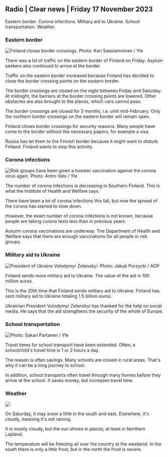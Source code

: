 ## Radio \| Clear news \| Friday 17 November 2023

Eastern border. Corona infections. Military aid to Ukraine. School transportation. Weather.

### Eastern border

![Finland closes border crossings. Photo: Kari Saastamoinen / Yle](https://images.cdn.yle.fi/image/upload/c_crop,h_2908,w_5178,x_0,y_0/ar_1.7777777777777777,c_fill,g_faces,h_675,w_1200/dpr_1.0/q_auto:eco/f_auto/fl_lossy/v1699908616/39-1200025655285565477b)

There was a lot of traffic on the eastern border of Finland on Friday. Asylum seekers also continued to arrive at the border.

Traffic on the eastern border increased because Finland has decided to close the border crossing points on the eastern border.

The border crossings are closed on the night between Friday and Saturday. At midnight, the barriers at the border crossing points are lowered. Other obstacles are also brought to the places, which cars cannot pass.

The border crossings are closed for 3 months, i.e. until mid-February. Only the northern border crossings on the eastern border will remain open.

Finland closes border crossings for security reasons. Many people have come to the border without the necessary papers, for example a visa.

Russia has let them to the Finnish border because it might want to disturb Finland. Finland wants to stop this activity.

### Corona infections

![Risk groups have been given a booster vaccination against the corona virus again. Photo: Antro Valo / Yle](https://images.cdn.yle.fi/image/upload/c_crop,h_3247,w_5773,x_0,y_601/ar_1.7777777777777777,c_fill,g_faces,h_675,w_1200/dpr_1.0/q_auto:eco/f_auto/fl_lossy/v1699867130/39-11997076551e51acfff3)

The number of corona infections is decreasing in Southern Finland. This is what the Institute of Health and Welfare says.

There have been a lot of corona infections this fall, but now the spread of the corona has started to slow down.

However, the exact number of corona infections is not known, because people are taking corona tests less than in previous years.

Autumn corona vaccinations are underway. The Department of Health and Welfare says that there are enough vaccinations for all people in risk groups.

### Military aid to Ukraine

![President of Ukraine Volodymyr Zelenskyi. Photo: Jakub Porzycki / AOP](https://images.cdn.yle.fi/image/upload/c_crop,h_1393,w_2477,x_0,y_0/ar_1.7777777777777777,c_fill,g_faces,h_675,w_1200/dpr_1.0/q_auto:eco/f_auto/fl_lossy/v1696579988/39-1182210651fc13097ccb)

Finland sends more military aid to Ukraine. The value of the aid is 100 million euros.

This is the 20th time that Finland sends military aid to Ukraine. Finland has sent military aid to Ukraine totaling 1.5 billion euros.

Ukrainian President Volodymyr Zelenskyi has thanked for the help on social media. He says that the aid strengthens the security of the whole of Europe.

### School transportation

![ Photo: Sakari Partanen / Yle](https://images.cdn.yle.fi/image/upload/c_crop,h_1494,w_2655,x_0,y_0/ar_1.7777777777777777,c_fill,g_faces,h_675,w_1200/dpr_1.0/q_auto:eco/f_auto/fl_lossy/v1677057284/39-107608063f5dc988d5c3)

Travel times for school transport have been extended. Often, a schoolchild's travel time is 1 or 2 hours a day.

The reason is often savings. Many schools are closed in rural areas. That's why it can be a long journey to school.

In addition, school transports often travel through many homes before they arrive at the school. It saves money, but increases travel time.

### Weather

![](https://images.cdn.yle.fi/image/upload/c_crop,h_1080,w_1919,x_0,y_0/ar_1.7777777777777777,c_fill,g_faces,h_675,w_1200/dpr_1.0/q_auto:eco/f_auto/fl_lossy/v1700238427/39-120255565579437e32dc)

On Saturday, it may snow a little in the south and east. Elsewhere, it's cloudy, meaning it's not raining.

It is mostly cloudy, but the sun shines in places, at least in Northern Lapland.

The temperature will be freezing all over the country at the weekend. In the south there is only a little frost, but in the north the frost is severe.